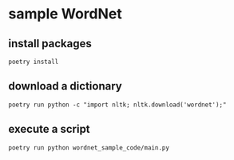 # sample WordNet

## install packages

```shell script
poetry install
```

## download a dictionary

```shell script
poetry run python -c "import nltk; nltk.download('wordnet');"
```

## execute a script

```shell script
poetry run python wordnet_sample_code/main.py
```
